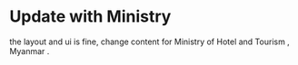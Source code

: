 # Update with Ministry




the layout and ui is fine,
change content for Ministry of Hotel and Tourism , Myanmar . 